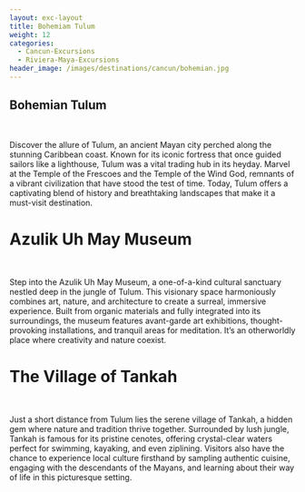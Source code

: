 ```yaml
---
layout: exc-layout
title: Bohemiam Tulum
weight: 12
categories:
  - Cancun-Excursions
  - Riviera-Maya-Excursions
header_image: /images/destinations/cancun/bohemian.jpg
---
```

## Bohemian Tulum
&nbsp; 

Discover the allure of Tulum, an ancient Mayan city perched along the stunning Caribbean coast. Known for its iconic fortress that once guided sailors like a lighthouse, Tulum was a vital trading hub in its heyday. Marvel at the Temple of the Frescoes and the Temple of the Wind God, remnants of a vibrant civilization that have stood the test of time. Today, Tulum offers a captivating blend of history and breathtaking landscapes that make it a must-visit destination.


# Azulik Uh May Museum
 &nbsp;  

Step into the Azulik Uh May Museum, a one-of-a-kind cultural sanctuary nestled deep in the jungle of Tulum. This visionary space harmoniously combines art, nature, and architecture to create a surreal, immersive experience. Built from organic materials and fully integrated into its surroundings, the museum features avant-garde art exhibitions, thought-provoking installations, and tranquil areas for meditation. It’s an otherworldly place where creativity and nature coexist.

# The Village of Tankah
 &nbsp; 

Just a short distance from Tulum lies the serene village of Tankah, a hidden gem where nature and tradition thrive together. Surrounded by lush jungle, Tankah is famous for its pristine cenotes, offering crystal-clear waters perfect for swimming, kayaking, and even ziplining. Visitors also have the chance to experience local culture firsthand by sampling authentic cuisine, engaging with the descendants of the Mayans, and learning about their way of life in this picturesque setting.